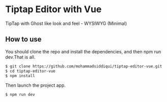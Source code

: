 # Tiptap Editor with Vue

TipTap with Ghost like look and feel - WYSIWYG (Minimal)

## How to use

You should clone the repo and install the dependencies, and then npm run dev.That is all.

```bash
$ git clone https://github.com/mohammadsiddiqui/tiptap-editor-vue.git
$ cd tiptap-editor-vue
$ npm install
```

Then launch the project app.

```bash
$ npm run dev
```

